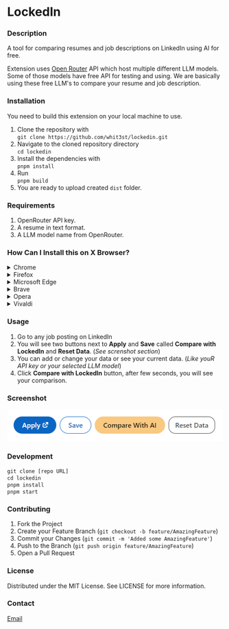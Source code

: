 # LockedIn

### Description

A tool for comparing resumes and job descriptions on LinkedIn using AI for free.

Extension uses [Open Router](https://openrouter.ai) API which host multiple different LLM models.
Some of those models have free API for testing and using. We are basically using these free LLM's to compare your resume and job description.

### Installation

You need to build this extension on your local machine to use.

1. Clone the repository with  
   `git clone https://github.com/whit3st/lockedin.git`
2. Navigate to the cloned repository directory  
   `cd lockedin`
3. Install the dependencies with  
   `pnpm install`
4. Run  
   `pnpm build`
5. You are ready to upload created `dist` folder.

### Requirements

1. OpenRouter API key.
2. A resume in text format.
3. A LLM model name from OpenRouter.

### How Can I Install this on X Browser?

<details>
  <summary>Chrome</summary>

1. Open Chrome and navigate to `chrome://extensions/`.
2. Enable **Developer Mode** (toggle in the top right).
3. Click **Load unpacked**.
4. Select the `dist` folder.
5. The extension should now appear in your extension list.

</details>

<details>
  <summary>Firefox</summary>

1. Open Firefox and go to `about:debugging`.
2. Click on **This Firefox** in the left sidebar.
3. Click **Load Temporary Add-on**.
4. Choose the `manifest.json` file in `lockedin/dist`.
5. The extension will be temporarily loaded and will stay active until you restart Firefox.

</details>

<details>
  <summary>Microsoft Edge</summary>

1. Open Edge and navigate to `edge://extensions/`.
2. Enable **Developer Mode** (toggle in the bottom left).
3. Click **Load unpacked**.
4. Select the `dist` folder.
5. The extension should now appear in your extension list.

</details>

<details>
  <summary>Brave</summary>

1. Open Brave and go to `brave://extensions/`.
2. Enable **Developer Mode** (toggle in the top right).
3. Click **Load unpacked**.
4. Select the `dist` folder.
5. The extension will appear in the list of extensions.

</details>

<details>
  <summary>Opera</summary>

1. Open Opera and navigate to `opera://extensions/`.
2. Enable **Developer Mode** (toggle in the top right).
3. Click **Load unpacked**.
4. Select the `dist` folder.
5. The extension will be loaded in Opera.

</details>

<details>
  <summary>Vivaldi</summary>

1. Open Vivaldi and go to `vivaldi://extensions/`.
2. Enable **Developer Mode** (toggle in the top right).
3. Click **Load unpacked**.
4. Select the `dist` folder.
5. The extension will appear in your extension list.

</details>

### Usage

1. Go to any job posting on LinkedIn
2. You will see two buttons next to **Apply** and **Save** called **Compare with LockedIn** and **Reset Data**. (_See screnshot section_)
3. You can add or change your data or see your current data. (_Like youR API key or your selected LLM model_)
4. Click **Compare with LockedIn** button, after few seconds, you will see your comparison.

### Screenshot

![screenshot of the buttons](./screenshots/screenshot_1.png)

### Development

```terminal
git clone [repo URL]
cd lockedin
pnpm install
pnpm start
```

### Contributing

1. Fork the Project
2. Create your Feature Branch (`git checkout -b feature/AmazingFeature`)
3. Commit your Changes (`git commit -m 'Added some AmazingFeature'`)
4. Push to the Branch (`git push origin feature/AmazingFeature`)
5. Open a Pull Request

### License

Distributed under the MIT License. See LICENSE for more information.

### Contact

[Email](alican15033@gmail.com)
